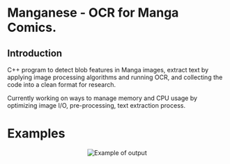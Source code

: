 # Manganese - OCR for Manga Comics. 

## Introduction
C++ program to detect blob features in Manga images, extract text by applying image processing algorithms and running OCR, and collecting the code into a clean format for research. 

Currently working on ways to manage memory and CPU usage by optimizing image I/O, pre-processing, text extraction process.

# Examples
<p align="center">
<img src=https://raw.githubusercontent.com/ZKTKZ/Manganese/master/samples/sample.png" alt="Example of output"/>
</p>
